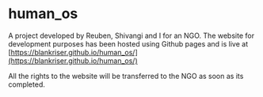 # human_os

A project developed by Reuben, Shivangi and I for an NGO.
The website for development purposes has been hosted using Github pages and is live at [https://blankriser.github.io/human_os/](https://blankriser.github.io/human_os/)


All the rights to the website will be transferred to the NGO as soon as its completed.
